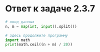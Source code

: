 # Ответ к задаче 2.3.7

```python
# ввод данных
n, m = map(int, input().split())

# здесь продолжите программу
import math
print(math.ceil((n + m) / 20))
```
